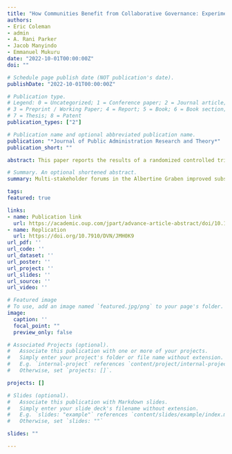 ```yaml
---
title: "How Communities Benefit from Collaborative Governance: Experimental Evidence in Ugandan Oil and Gas"
authors:
- Eric Coleman
- admin
- A. Rani Parker
- Jacob Manyindo
- Emmanuel Mukuru
date: "2022-10-01T00:00:00Z"
doi: ""

# Schedule page publish date (NOT publication's date).
publishDate: "2022-10-01T00:00:00Z"

# Publication type.
# Legend: 0 = Uncategorized; 1 = Conference paper; 2 = Journal article;
# 3 = Preprint / Working Paper; 4 = Report; 5 = Book; 6 = Book section;
# 7 = Thesis; 8 = Patent
publication_types: ["2"]

# Publication name and optional abbreviated publication name.
publication: "*Journal of Public Administration Research and Theory*"
publication_short: ""

abstract: This paper reports the results of a randomized controlled trial to assess the collaborative effects of community participation in the Ugandan oil and gas sector. Our research design assesses collaborative impacts as relational between community members and different decision-makers in the sector, and is measured from the point of view of local people. Local people often face power imbalances in collaborative governance, but decision-makers are increasingly attempting to mitigate such imbalances to improve outcomes for communities. However, little rigorous empirical evidence exists to show the impact of such efforts. We find that encouraging the equitable participation of communities does improve collaboration with other actors. Additionally, using machine-learning, we demonstrate how to target those communities most likely to benefit from the intervention. By purposefully targeting the most promising communities, we show that estimated treatment effects of the intervention are about twice as large as those produced through pure random assignment. Our results provide evidence that interventions mindful of community needs can improve collaborative governance, and shows how such communities can be more effectively targeted.

# Summary. An optional shortened abstract.
summary: Multi-stakeholder forums in the Albertine Graben improved subsequent community collaborations with various decision-makers, and strategically targeting such forums could increase their impacts even more.

tags:
featured: true

links:
- name: Publication link
  url: https://academic.oup.com/jpart/advance-article-abstract/doi/10.1093/jopart/muac050/6927134
- name: Replication
  url: https://doi.org/10.7910/DVN/JMH0K9
url_pdf: ''
url_code: ''
url_dataset: ''
url_poster: ''
url_project: ''
url_slides: ''
url_source: ''
url_video: ''

# Featured image
# To use, add an image named `featured.jpg/png` to your page's folder. 
image:
  caption: ''
  focal_point: ""
  preview_only: false

# Associated Projects (optional).
#   Associate this publication with one or more of your projects.
#   Simply enter your project's folder or file name without extension.
#   E.g. `internal-project` references `content/project/internal-project/index.md`.
#   Otherwise, set `projects: []`.

projects: []

# Slides (optional).
#   Associate this publication with Markdown slides.
#   Simply enter your slide deck's filename without extension.
#   E.g. `slides: "example"` references `content/slides/example/index.md`.
#   Otherwise, set `slides: ""`

slides: ""

---
```

